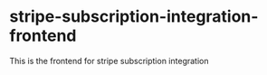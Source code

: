 # stripe-subscription-integration-frontend
This is the frontend for stripe subscription integration
